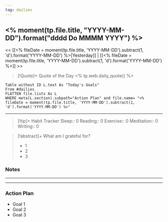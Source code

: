 ```yaml
---
tag: dailies
---
```

## <% moment(tp.file.title, "YYYY-MM-DD").format("dddd Do MMMM YYYY") %>
<< [[<% fileDate = moment(tp.file.title, 'YYYY-MM-DD').subtract(1, 'd').format('YYYY-MM-DD') %>|Yesterday]] | [[<% fileDate = moment(tp.file.title, 'YYYY-MM-DD').subtract(1, 'd').format('YYYY-MM-DD') %>]] >>
> [!Quote]+ Quote of the Day
> <% tp.web.daily_quote() %>


```dataview
Table without ID L.text As "Today's Goals"
From #dailies 
FLATTEN file.lists As L
WHERE meta(L.section).subpath="Action Plan" and file.name= "<% fileDate = moment(tp.file.title, 'YYYY-MM-DD').subtract(1, 'd').format('YYYY-MM-DD') %>"
```
---


> [!tip]+ Habit Tracker
> Sleep:: 0
> Reading:: 0
> Exercise:: 0
> Meditation:: 0
> Writing:: 0


> [!abstract]+ What am I grateful for?
> - 1
> - 2
> - 3

### Notes

---
---
### Action Plan
- Goal 1
- Goal 2
- Goal 3
